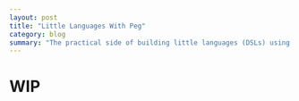 ```yaml
---
layout: post
title: "Little Languages With Peg"
category: blog
summary: "The practical side of building little languages (DSLs) using Peg.js. (Tips & Tricks)"
---
```


# WIP